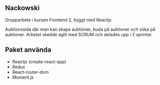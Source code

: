 ## Nackowski

Grupparbete i kursen Frontend 2, byggt med Reactjs.

Auktionssida där man kan skapa auktioner, buda på auktioner och söka på auktioner.
Arbetet skedde agilt med SCRUM och delades upp i 2 sprintar.

## Paket använda

- Reactjs (create-react-app)
- Redux
- React-router-dom
- Moment.js
